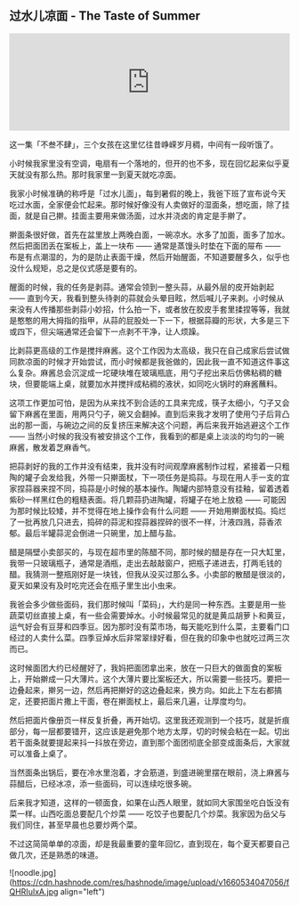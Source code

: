 ## 过水儿凉面 - The Taste of Summer

<iframe allow="autoplay *; encrypted-media *; fullscreen *; clipboard-write" frameborder="0" height="175" style="width:100%;max-width:660px;overflow:hidden;background:transparent;" sandbox="allow-forms allow-popups allow-same-origin allow-scripts allow-storage-access-by-user-activation allow-top-navigation-by-user-activation" src="https://embed.podcasts.apple.com/cn/podcast/%E6%B2%A1%E6%9C%89%E7%A9%BA%E8%B0%83%E7%9A%84%E9%82%A3%E4%BA%9B%E5%B9%B4-%E5%A4%8F%E5%A4%A9%E7%9A%84%E5%BF%AB%E4%B9%90%E6%98%AF%E8%B0%81%E7%BB%99%E7%9A%84/id1589080160?i=1000575943505"></iframe>

这一集「不叁不肆」，三个女孩在这里忆往昔峥嵘岁月稠，中间有一段听饿了。

小时候我家里没有空调，电扇有一个落地的，但开的也不多，现在回忆起来似乎夏天就没有那么热。那时我家里一到夏天就吃凉面。

我家小时候准确的称呼是「过水儿面」，每到暑假的晚上，我爸下班了宣布说今天吃过水面，全家便会忙起来。那时候好像没有人卖做好的湿面条，想吃面，除了挂面，就是自己擀。挂面主要用来做汤面，过水并浇卤的肯定是手擀了。

擀面条很好做，首先在盆里放上两晚白面，一碗凉水。水多了加面，面多了加水。然后把面团丢在案板上，盖上一块布 —— 通常是蒸馒头时垫在下面的屉布 —— 布是有点潮湿的，为的是防止表面干燥，然后开始醒面，不知道要醒多久，似乎也没什么规矩，总之是仪式感是要有的。

醒面的时候，我的任务是剥蒜。通常会领到一整头蒜，从最外层的皮开始剥起 —— 直到今天，我看到整头待剥的蒜就会头晕目眩，然后喊儿子来剥。小时候从来没有人传播那些剥蒜小妙招，什么拍一下，或者放在胶皮手套里揉捏等等，我就是憨憨的用大拇指的指甲，从蒜的屁股处一下一下，根据蒜瓣的形状，大多是三下或四下，但尖端通常还会留下一点剥不干净，让人烦躁。

比剥蒜更高级的工作是搅拌麻酱。这个工作因为太高级，我只在自己成家后尝试做同款凉面的时候才开始尝试，而小时候都是我爸做的，因此我一直不知道这件事这么复杂。麻酱总会沉淀成一坨硬块堆在玻璃瓶底，用勺子挖出来后仿佛粘稠的糖块，但要能端上桌，就要加水并搅拌成粘稠的液状，如同吃火锅时的麻酱蘸料。

这项工作更加可怕，是因为从来找不到合适的工具来完成，筷子太细小，勺子又会留下麻酱在里面，用两只勺子，碗又会翻掉。直到后来我才发明了使用勺子后背凸出的那一面，与碗边之间的反复挤压来解决这个问题，再后来我开始逃避这个工作 —— 当然小时候的我没有被安排这个工作，我看到的都是桌上淡淡的均匀的一碗麻酱，散发着芝麻香气。

把蒜剥好的我的工作并没有结束，我并没有时间观摩麻酱制作过程，紧接着一只粗陶的罐子会发给我，外带一只擀面杖，下一项任务是捣蒜。与现在用人手一支的宜家捏蒜器来捏不同，捣蒜是小时候的基本操作。陶罐内部特意没有挂釉，留着透着紫砂一样黑红色的粗糙表面。将几颗蒜扔进陶罐，将罐子在地上放稳 —— 可能因为那时候比较矮，并不觉得在地上操作会有什么问题 —— 开始用擀面杖捣。捣烂了一批再放几只进去，捣碎的蒜泥和捏蒜器捏碎的很不一样，汁液四溅，蒜香浓郁。最后半罐蒜泥会倒进一只碗里，加上醋与盐。

醋是隔壁小卖部买的，与现在超市里的陈醋不同，那时候的醋是存在一只大缸里，我带一只玻璃瓶子，通常是酒瓶，走出去敲敲窗户，把瓶子递进去，打两毛钱的醋。我猜测一整瓶刚好是一块钱，但我从没买过那么多。小卖部的散醋是很淡的，夏天如果没有及时吃完还会在瓶子里生出小虫来。

我爸会多少做些面码，我们那时候叫「菜码」，大约是同一种东西。主要是用一些蔬菜切丝直接上桌，有一些会需要焯水。小时候最常见的就是黄瓜胡萝卜和黄豆，运气好会有豆芽和四季豆。因为那时没有菜市场，每天能吃到什么菜，主要看门口经过的人卖什么菜。四季豆焯水后非常翠绿好看，但在我的印象中也就吃过两三次而已。

这时候面团大约已经醒好了，我妈把面团拿出来，放在一只巨大的做面食的案板上，开始擀成一只大薄片。这个大薄片要比案板还大，所以需要一些技巧。要把一边叠起来，擀另一边，然后再把擀好的这边叠起来，换方向。如此上下左右都搞定，还要把面片撒上干面，卷在擀面杖上，最后来几遍，让厚度均匀。

然后把面片像册页一样反复折叠，再开始切。这里我还观测到一个技巧，就是折痕部分，每一层都要错开，这应该是避免那个地方太厚，切的时候会粘在一起。切出若干面条就要提起来抖一抖放在旁边，直到那个面团彻底全部变成面条后，大家就可以准备上桌了。

当然面条出锅后，要在冷水里泡着，才会筋道，到盛进碗里摆在眼前，浇上麻酱与蒜醋后，已经冰凉，添一些面码，可以连续吃很多碗。

后来我才知道，这样的一顿面食，如果在山西人眼里，就如同大家围坐吃白饭没有菜一样。山西吃面总要配几个炒菜 —— 吃饺子也要配几个炒菜。我家因为岳父与我们同住，甚至早晨也总要炒两个菜。

不过这简简单单的凉面，却是我最重要的童年回忆，直到现在，每个夏天都要自己做几次，还是熟悉的味道。



![noodle.jpg](https://cdn.hashnode.com/res/hashnode/image/upload/v1660534047056/fQHRIuIxA.jpg align="left")






